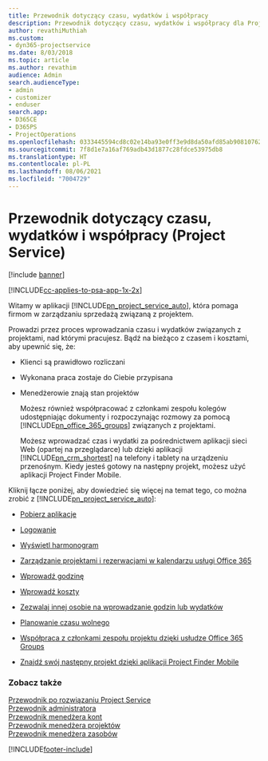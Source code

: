 ```yaml
---
title: Przewodnik dotyczący czasu, wydatków i współpracy
description: Przewodnik dotyczący czasu, wydatków i współpracy dla Project Service
author: revathiMuthiah
ms.custom:
- dyn365-projectservice
ms.date: 8/03/2018
ms.topic: article
ms.author: revathim
audience: Admin
search.audienceType:
- admin
- customizer
- enduser
search.app:
- D365CE
- D365PS
- ProjectOperations
ms.openlocfilehash: 0333445594cd8c02e14ba93e0ff3e9d8da50afd85ab90810762c415b53018ccb
ms.sourcegitcommit: 7f8d1e7a16af769adb43d1877c28fdce53975db8
ms.translationtype: HT
ms.contentlocale: pl-PL
ms.lasthandoff: 08/06/2021
ms.locfileid: "7004729"
---
```

# <a name="time-expense-and-collaboration-guide-project-service"></a>Przewodnik dotyczący czasu, wydatków i współpracy (Project Service)

[!include [banner](../includes/psa-now-project-operations.md)]

[!INCLUDE[cc-applies-to-psa-app-1x-2x](../includes/cc-applies-to-psa-app-1x-2x.md)]

Witamy w aplikacji [!INCLUDE[pn_project_service_auto](../includes/pn-project-service-auto.md)], która pomaga firmom w zarządzaniu sprzedażą związaną z projektem. 
  
 Prowadzi przez proces wprowadzania czasu i wydatków związanych z projektami, nad którymi pracujesz. Bądź na bieżąco z czasem i kosztami, aby upewnić się, że:  
  
- Klienci są prawidłowo rozliczani  
  
- Wykonana praca zostaje do Ciebie przypisana  
  
- Menedżerowie znają stan projektów  
  
  Możesz również współpracować z członkami zespołu kolegów udostępniając dokumenty i rozpoczynając rozmowy za pomocą [!INCLUDE[pn_office_365_groups](../includes/pn-office-365-groups.md)] związanych z projektami.  
  
  Możesz wprowadzać czas i wydatki za pośrednictwem aplikacji sieci Web (opartej na przeglądarce) lub dzięki aplikacji [!INCLUDE[pn_crm_shortest](../includes/pn-crm-shortest.md)] na telefony i tablety na urządzeniu przenośnym. Kiedy jesteś gotowy na następny projekt, możesz użyć aplikacji Project Finder Mobile.  
  
Kliknij łącze poniżej, aby dowiedzieć się więcej na temat tego, co można zrobić z [!INCLUDE[pn_project_service_auto](../includes/pn-project-service-auto.md)]:  
  
-   [Pobierz aplikacje](../psa/get-apps.md)  
  
-   [Logowanie](../psa/sign-in.md)  
  
-   [Wyświetl harmonogram](../psa/view-schedule.md)  
  
-   [Zarządzanie projektami i rezerwacjami w kalendarzu usługi Office 365](../psa/manage-project-bookings-office-365-calendar.md)  
  
-   [Wprowadź godzinę](../psa/enter-time.md)  
  
-   [Wprowadź koszty](../psa/enter-expenses.md)  
  
-   [Zezwalaj innej osobie na wprowadzanie godzin lub wydatków](../psa/allow-someone-else-enter-time-entry-expense.md)  
  
-   [Planowanie czasu wolnego](../psa/schedule-time-off.md)  
  
-   [Współpraca z członkami zespołu projektu dzięki usłudze Office 365 Groups](../psa/collaborate-project-team-members-office-365-groups.md)  
  
-   [Znajdź swój następny projekt dzięki aplikacji Project Finder Mobile](../psa/find-next-project-finder-mobile-app.md)  
  
### <a name="see-also"></a>Zobacz także  
 [Przewodnik po rozwiązaniu Project Service](../psa/overview.md)   
 [Przewodnik administratora](../psa/admin-guide.md)   
 [Przewodnik menedżera kont](../psa/account-manager-guide.md)   
 [Przewodnik menedżera projektów](../psa/project-manager-guide.md)   
 [Przewodnik menedżera zasobów](../psa/resource-manager-guide.md)   


[!INCLUDE[footer-include](../includes/footer-banner.md)]